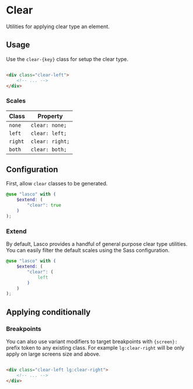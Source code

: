 # Clear

Utilities for applying clear type an element.

## Usage

Use the `clear-{key}` class for setup the clear type.

```html

<div class="clear-left">
    <!-- ... -->
</div>
```

### Scales

| Class   | Property        |
|---------|-----------------|
| `none`  | `clear: none;`  |
| `left`  | `clear: left;`  |
| `right` | `clear: right;` |
| `both`  | `clear: both;`  |

## Configuration

First, allow `clear` classes to be generated.

```scss
@use "lasco" with (
    $extend: (
        "clear": true
    )
);
```

### Extend

By default, Lasco provides a handful of general purpose clear type utilities. You can easily filter the default scales
using the Sass configuration.

```scss
@use "lasco" with (
    $extend: (
        "clear": (
            left
        )
    )
);
```

## Applying conditionally

### Breakpoints

You can also use variant modifiers to target breakpoints with `{screen}:` prefix token to any existing class. For
example `lg:clear-right` will be only apply on large screens size and above.

```html

<div class="clear-left lg:clear-right">
    <!-- ... -->
</div>
```
